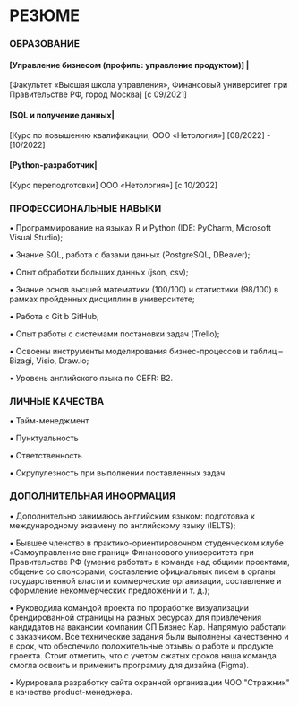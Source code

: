 # РЕЗЮМЕ

### ОБРАЗОВАНИЕ
#### [Управление бизнесом (профиль: управление продуктом)] | 
[Факультет «Высшая школа управления», 
Финансовый университет при Правительстве РФ, город Москва]
[с 09/2021] 
#### [SQL и получение данных| 
[Курс по повышению квалификации, 
ООО «Нетология»]
[08/2022] - [10/2022] 
#### [Python-разработчик| 
[Курс переподготовки]
ООО «Нетология»]
[с 10/2022] 
 
### ПРОФЕССИОНАЛЬНЫЕ НАВЫКИ
•	Программирование на языках R и Python (IDE: PyCharm, Microsoft Visual Studio);

•	Знание SQL, работа c базами данных (PostgreSQL, DBeaver);

•	Опыт обработки больших данных (json, csv);

•	Знание основ высшей математики (100/100) и статистики (98/100) в рамках пройденных дисциплин в университете;

•	Работа с Git b GitHub;

•	Опыт работы с системами постановки задач (Trello);

•	Освоены инструменты моделирования бизнес-процессов и таблиц – Bizagi, Visio, Draw.io;

•	Уровень английского языка по CEFR: B2.
 
### ЛИЧНЫЕ КАЧЕСТВА
•	Тайм-менеджмент

•	Пунктуальность

•	Ответственность

•	Скрупулезность при выполнении поставленных задач
 
### ДОПОЛНИТЕЛЬНАЯ ИНФОРМАЦИЯ
•	Дополнительно занимаюсь английским языком: подготовка к международному экзамену по английскому языку (IELTS);

•	Бывшее членство в практико-ориентировочном студенческом клубе «Самоуправление вне границ» Финансового университета при Правительстве РФ (умение работать в команде над общими проектами, общение со спонсорами, составление официальных писем в органы государственной власти и коммерческие организации, составление и оформление некоммерческих предложений и т. д.);

•	Руководила командой проекта по проработке визуализации брендированной страницы на разных ресурсах для привлечения кандидатов на вакансии компании СП Бизнес Кар. Напрямую работали с заказчиком. Все технические задания были выполнены качественно и в срок, что обеспечило положительные отзывы о работе и продукте проекта. Стоит отметить, что с учетом сжатых сроков наша команда смогла освоить и применить программу для дизайна (Figma).

•	Курировала разработку сайта охранной организации ЧОО "Стражник" в качестве product-менеджера.

